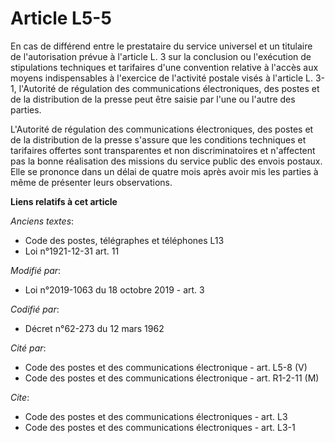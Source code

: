 # Article L5-5

En cas de différend entre le prestataire du service universel et un titulaire de l'autorisation prévue à l'article L. 3 sur
la conclusion ou l'exécution de stipulations techniques et tarifaires d'une convention relative à l'accès aux moyens
indispensables à l'exercice de l'activité postale visés à l'article L. 3-1, l'Autorité de régulation des communications
électroniques, des postes et de la distribution de la presse peut être saisie par l'une ou l'autre des parties.

L'Autorité de régulation des communications électroniques, des postes et de la distribution de la presse s'assure que les
conditions techniques et tarifaires offertes sont transparentes et non discriminatoires et n'affectent pas la bonne
réalisation des missions du service public des envois postaux. Elle se prononce dans un délai de quatre mois après avoir mis
les parties à même de présenter leurs observations.

**Liens relatifs à cet article**

_Anciens textes_:

  - Code des postes, télégraphes et téléphones L13
  - Loi n°1921-12-31 art. 11

_Modifié par_:

  - Loi n°2019-1063 du 18 octobre 2019 - art. 3

_Codifié par_:

  - Décret n°62-273 du 12 mars 1962

_Cité par_:

  - Code des postes et des communications électronique - art. L5-8 (V)
  - Code des postes et des communications électronique - art. R1-2-11 (M)

_Cite_:

  - Code des postes et des communications électroniques - art. L3
  - Code des postes et des communications électroniques - art. L3-1
